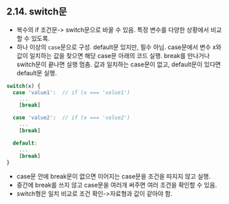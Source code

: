 ## 2.14. switch문

- 복수의 if 조건문-> switch문으로 바꿀 수 있음. 특정 변수를 다양한 상황에서 비교할 수 있도록.
- 하나 이상의 `case`문으로 구성. default문 있지만, 필수 아님. case문에서 변수 x와 값이 일치하는 값을 찾으면 해당 case문 아래의 코드 실행. break를 만나거나 switch문이 끝나면 실행 멈춤. 값과 일치하는 case문이 없고, default문이 있다면 default문 실행.

```js
switch(x) {
  case 'value1':  // if (x === 'value1')
    ...
    [break]

  case 'value2':  // if (x === 'value2')
    ...
    [break]

  default:
    ...
    [break]
}
```

- case문 안에 break문이 없으면 이어지는 case문을 조건을 따지지 않고 실행.
- 중간에 break를 쓰지 않고 case문을 여러개 써주면 여러 조건을 확인할 수 있음.
- switch형은 일치 비교로 조건 확인->자료형과 값이 같아야 함.
